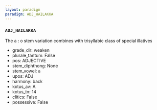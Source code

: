 ```yaml
---
layout: paradigm
paradigm: ADJ_HAILAKKA
---
```

### ` ADJ_HAILAKKA `

The a : o stem variation combines with trisyllabic class of special illatives
* grade_dir: weaken
* plurale_tantum: False
* pos: ADJECTIVE
* stem_diphthong: None
* stem_vowel: a
* upos: ADJ
* harmony: back
* kotus_av: A
* kotus_tn: 14
* clitics: False
* possessive: False
